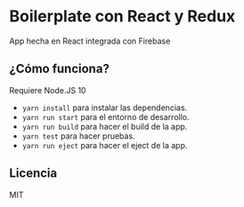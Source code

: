 # Boilerplate con React y Redux

App hecha en React integrada con Firebase

## ¿Cómo funciona?

Requiere Node.JS 10

* `yarn install` para instalar las dependencias.
* `yarn run start` para el entorno de desarrollo.
* `yarn run build` para hacer el build de la app.
* `yarn test` para hacer pruebas.
* `yarn run eject` para hacer el eject de la app.

## Licencia 

MIT